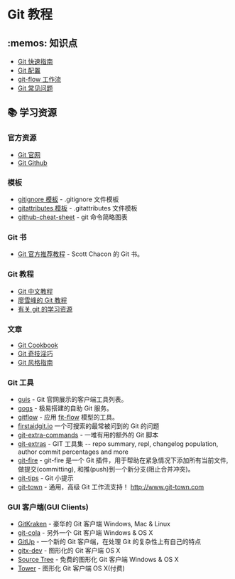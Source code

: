 # Git 教程

## :memos: 知识点

- [Git 快速指南](git-quickstart.md)
- [Git 配置](git-configuration.md)
- [git-flow 工作流](git-flow.md)
- [Git 常见问题](git-faq.md)

## :books: 学习资源

### 官方资源

- [Git 官网](https://git-scm.com/)
- [Git Github](https://github.com/git/git)

### 模板

- [gitignore 模板](https://github.com/github/gitignore) - .gitignore 文件模板
- [gitattributes 模板](https://github.com/alexkaratarakis/gitattributes) - .gitattributes 文件模板
- [github-cheat-sheet](https://github.com/tiimgreen/github-cheat-sheet) - git 命令简略图表

### Git 书

- [Git 官方推荐教程](https://git-scm.com/book/zh/v2) - Scott Chacon 的 Git 书。

### Git 教程

- [Git 中文教程](https://github.com/geeeeeeeeek/git-recipes)
- [廖雪峰的 Git 教程](https://www.liaoxuefeng.com/wiki/0013739516305929606dd18361248578c67b8067c8c017b000)
- [有关 git 的学习资源](https://github.com/xirong/my-git)

### 文章

- [Git Cookbook](https://github.com/k88hudson/git-flight-rules/blob/master/README_zh-CN.md)
- [Git 奇技淫巧](https://github.com/521xueweihan/git-tips)
- [Git 风格指南](https://github.com/aseaday/git-style-guide)

### Git 工具

- [guis](https://git-scm.com/downloads/guis) - Git 官网展示的客户端工具列表。
- [gogs](https://github.com/gogits/gogs) - 极易搭建的自助 Git 服务。
- [gitflow](https://github.com/nvie/gitflow) - 应用 [fit-flow](http://nvie.com/posts/a-successful-git-branching-model/) 模型的工具。
- [firstaidgit.io](http://firstaidgit.io/) 一个可搜索的最常被问到的 Git 的问题
- [git-extra-commands](https://github.com/unixorn/git-extra-commands) - 一堆有用的额外的 Git 脚本
- [git-extras](https://github.com/tj/git-extras) - GIT 工具集 -- repo summary, repl, changelog population, author commit percentages and more
- [git-fire](https://github.com/qw3rtman/git-fire) - git-fire 是一个 Git 插件，用于帮助在紧急情况下添加所有当前文件, 做提交(committing), 和推(push)到一个新分支(阻止合并冲突)。
- [git-tips](https://github.com/git-tips/tips) - Git 小提示
- [git-town](https://github.com/Originate/git-town) - 通用，高级 Git 工作流支持！ http://www.git-town.com

### GUI 客户端(GUI Clients)

- [GitKraken](https://www.gitkraken.com/) - 豪华的 Git 客户端 Windows, Mac & Linux
- [git-cola](https://git-cola.github.io/) - 另外一个 Git 客户端 Windows & OS X
- [GitUp](https://github.com/git-up/GitUp) - 一个新的 Git 客户端，在处理 Git 的复杂性上有自己的特点
- [gitx-dev](https://rowanj.github.io/gitx/) - 图形化的 Git 客户端 OS X
- [Source Tree](https://www.sourcetreeapp.com/) - 免费的图形化 Git 客户端 Windows & OS X
- [Tower](http://www.git-tower.com/) - 图形化 Git 客户端 OS X(付费)
